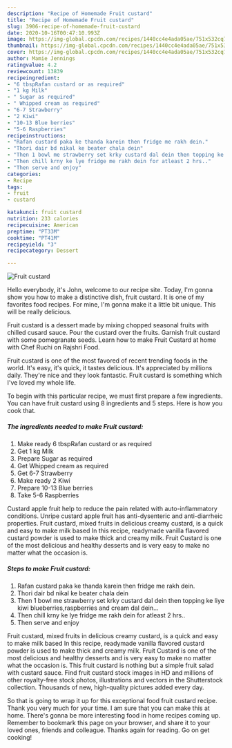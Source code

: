 ```yaml
---
description: "Recipe of Homemade Fruit custard"
title: "Recipe of Homemade Fruit custard"
slug: 3906-recipe-of-homemade-fruit-custard
date: 2020-10-16T00:47:10.993Z
image: https://img-global.cpcdn.com/recipes/1440cc4e4ada05ae/751x532cq70/fruit-custard-recipe-main-photo.jpg
thumbnail: https://img-global.cpcdn.com/recipes/1440cc4e4ada05ae/751x532cq70/fruit-custard-recipe-main-photo.jpg
cover: https://img-global.cpcdn.com/recipes/1440cc4e4ada05ae/751x532cq70/fruit-custard-recipe-main-photo.jpg
author: Mamie Jennings
ratingvalue: 4.2
reviewcount: 13839
recipeingredient:
- "6 tbspRafan custard or as required"
- "1 kg Milk"
- " Sugar as required"
- " Whipped cream as required"
- "6-7 Strawberry"
- "2 Kiwi"
- "10-13 Blue berries"
- "5-6 Raspberries"
recipeinstructions:
- "Rafan custard paka ke thanda karein then fridge me rakh dein."
- "Thori dair bd nikal ke beater chala dein"
- "Then 1 bowl me strawberry set krky custard dal dein then topping ke liye kiwi blueberries,raspberries and cream dal dein..."
- "Then chill krny ke lye fridge me rakh dein for atleast 2 hrs.."
- "Then serve and enjoy"
categories:
- Recipe
tags:
- fruit
- custard

katakunci: fruit custard 
nutrition: 233 calories
recipecuisine: American
preptime: "PT33M"
cooktime: "PT41M"
recipeyield: "3"
recipecategory: Dessert

---
```



![Fruit custard](https://img-global.cpcdn.com/recipes/1440cc4e4ada05ae/751x532cq70/fruit-custard-recipe-main-photo.jpg)

Hello everybody, it's John, welcome to our recipe site. Today, I'm gonna show you how to make a distinctive dish, fruit custard. It is one of my favorites food recipes. For mine, I'm gonna make it a little bit unique. This will be really delicious.

Fruit custard is a dessert made by mixing chopped seasonal fruits with chilled cusard sauce. Pour the custard over the fruits. Garnish fruit custard with some pomegranate seeds. Learn how to make Fruit Custard at home with Chef Ruchi on Rajshri Food.

Fruit custard is one of the most favored of recent trending foods in the world. It's easy, it's quick, it tastes delicious. It's appreciated by millions daily. They're nice and they look fantastic. Fruit custard is something which I've loved my whole life.


To begin with this particular recipe, we must first prepare a few ingredients. You can have fruit custard using 8 ingredients and 5 steps. Here is how you cook that.

<!--inarticleads1-->

##### The ingredients needed to make Fruit custard:

1. Make ready 6 tbspRafan custard or as required
1. Get 1 kg Milk
1. Prepare  Sugar as required
1. Get  Whipped cream as required
1. Get 6-7 Strawberry
1. Make ready 2 Kiwi
1. Prepare 10-13 Blue berries
1. Take 5-6 Raspberries


Custard apple fruit help to reduce the pain related with auto-inflammatory conditions. Unripe custard apple fruit has anti-dysenteric and anti-diarrheic properties. Fruit custard, mixed fruits in delicious creamy custard, is a quick and easy to make milk based In this recipe, readymade vanilla flavored custard powder is used to make thick and creamy milk. Fruit Custard is one of the most delicious and healthy desserts and is very easy to make no matter what the occasion is. 

<!--inarticleads2-->

##### Steps to make Fruit custard:

1. Rafan custard paka ke thanda karein then fridge me rakh dein.
1. Thori dair bd nikal ke beater chala dein
1. Then 1 bowl me strawberry set krky custard dal dein then topping ke liye kiwi blueberries,raspberries and cream dal dein...
1. Then chill krny ke lye fridge me rakh dein for atleast 2 hrs..
1. Then serve and enjoy


Fruit custard, mixed fruits in delicious creamy custard, is a quick and easy to make milk based In this recipe, readymade vanilla flavored custard powder is used to make thick and creamy milk. Fruit Custard is one of the most delicious and healthy desserts and is very easy to make no matter what the occasion is. This fruit custard is nothing but a simple fruit salad with custard sauce. Find fruit custard stock images in HD and millions of other royalty-free stock photos, illustrations and vectors in the Shutterstock collection. Thousands of new, high-quality pictures added every day. 

So that is going to wrap it up for this exceptional food fruit custard recipe. Thank you very much for your time. I am sure that you can make this at home. There's gonna be more interesting food in home recipes coming up. Remember to bookmark this page on your browser, and share it to your loved ones, friends and colleague. Thanks again for reading. Go on get cooking!
